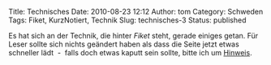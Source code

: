 Title: Technisches
Date: 2010-08-23 12:12
Author: tom
Category: Schweden
Tags: Fiket, KurzNotiert, Technik
Slug: technisches-3
Status: published

Es hat sich an der Technik, die hinter *Fiket* steht, gerade einiges
getan. Für Leser sollte sich nichts geändert haben als dass die Seite
jetzt etwas schneller lädt  -  falls doch etwas kaputt sein sollte,
bitte ich um
[Hinweis](http://www.fiket.de/2010/08/23/technisches-3/#respond﻿).

